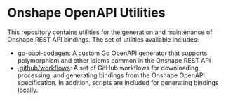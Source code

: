# Onshape OpenAPI Utilities

This repository contains utilities for the generation and maintenance of Onshape REST API bindings. The set of utilities available includes:

- [go-oapi-codegen](go-oapi-codegen): A custom Go OpenAPI generator that supports polymorphism and other idioms common in the Onshape REST API
- [.github/workflows](.github/workflows): A set of GitHub workflows for downloading, processing, and generating bindings from the Onshape OpenAPI specification. In addition, scripts are included for generating bindings locally.
